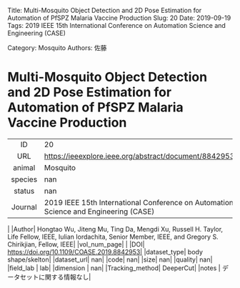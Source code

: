 Title: Multi-Mosquito Object Detection and 2D Pose Estimation for Automation of PfSPZ Malaria Vaccine Production
Slug: 20
Date: 2019-09-19
Tags: 2019 IEEE 15th International Conference on Automation Science and Engineering (CASE)

Category: Mosquito
Authors: 佐藤

# Multi-Mosquito Object Detection and 2D Pose Estimation for Automation of PfSPZ Malaria Vaccine Production

|||
|:-:|:-|
|ID| 20|
|URL| https://ieeexplore.ieee.org/abstract/document/8842953|
|animal| Mosquito|
|species| nan|
|status| nan|
|Journal| 2019 IEEE 15th International Conference on Automation Science and Engineering (CASE)
|
|Author| Hongtao Wu, Jiteng Mu, Ting Da, Mengdi Xu, Russell H. Taylor, Life Fellow, IEEE, Iulian Iordachita, Senior Member, IEEE, and Gregory S. Chirikjian, Fellow, IEEE|
|vol_num_page| |
|DOI| https://doi.org/10.1109/COASE.2019.8842953|
|dataset_type| body shape/skelton|
|dataset_url| nan|
|code| nan|
|size| nan|
|quality| nan|
|field_lab      | lab|
|dimension      | nan|
|Tracking_method| DeeperCut|
|notes          | データセットに関する情報なし|